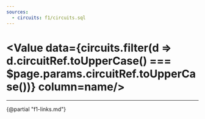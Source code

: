 ```yaml
---
sources:
  - circuits: f1/circuits.sql
---
```


# <Value data={circuits.filter(d => d.circuitRef.toUpperCase() === $page.params.circuitRef.toUpperCase())} column=name/>

<DataTable data="{circuits.filter(d => d.circuitRef.toUpperCase() === $page.params.circuitRef.toUpperCase())}">
    <Column id="name" title="Name" />
    <Column id="location" title="Location" />
    <Column id="country" title="Country" />
    <Column id="url" title="Wikipedia" contentType="link" openInNewTab="true" />
</DataTable>

---

{@partial "f1-links.md"}